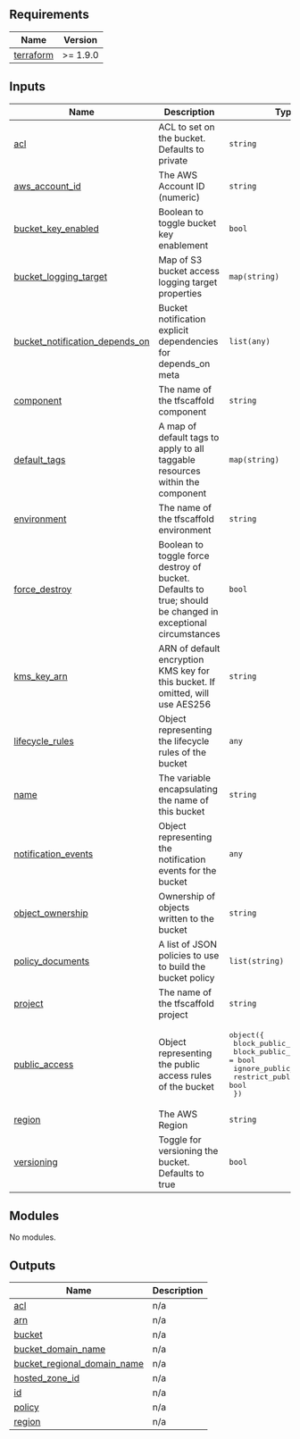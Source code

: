 <!-- BEGIN_TF_DOCS -->
<!-- markdownlint-disable -->
<!-- vale off -->

## Requirements

| Name | Version |
|------|---------|
| <a name="requirement_terraform"></a> [terraform](#requirement\_terraform) | >= 1.9.0 |
## Inputs

| Name | Description | Type | Default | Required |
|------|-------------|------|---------|:--------:|
| <a name="input_acl"></a> [acl](#input\_acl) | ACL to set on the bucket. Defaults to private | `string` | `"private"` | no |
| <a name="input_aws_account_id"></a> [aws\_account\_id](#input\_aws\_account\_id) | The AWS Account ID (numeric) | `string` | n/a | yes |
| <a name="input_bucket_key_enabled"></a> [bucket\_key\_enabled](#input\_bucket\_key\_enabled) | Boolean to toggle bucket key enablement | `bool` | `true` | no |
| <a name="input_bucket_logging_target"></a> [bucket\_logging\_target](#input\_bucket\_logging\_target) | Map of S3 bucket access logging target properties | `map(string)` | `{}` | no |
| <a name="input_bucket_notification_depends_on"></a> [bucket\_notification\_depends\_on](#input\_bucket\_notification\_depends\_on) | Bucket notification explicit dependencies for depends\_on meta | `list(any)` | `[]` | no |
| <a name="input_component"></a> [component](#input\_component) | The name of the tfscaffold component | `string` | n/a | yes |
| <a name="input_default_tags"></a> [default\_tags](#input\_default\_tags) | A map of default tags to apply to all taggable resources within the component | `map(string)` | `{}` | no |
| <a name="input_environment"></a> [environment](#input\_environment) | The name of the tfscaffold environment | `string` | n/a | yes |
| <a name="input_force_destroy"></a> [force\_destroy](#input\_force\_destroy) | Boolean to toggle force destroy of bucket. Defaults to true; should be changed in exceptional circumstances | `bool` | `true` | no |
| <a name="input_kms_key_arn"></a> [kms\_key\_arn](#input\_kms\_key\_arn) | ARN of default encryption KMS key for this bucket. If omitted, will use AES256 | `string` | `null` | no |
| <a name="input_lifecycle_rules"></a> [lifecycle\_rules](#input\_lifecycle\_rules) | Object representing the lifecycle rules of the bucket | `any` | `[]` | no |
| <a name="input_name"></a> [name](#input\_name) | The variable encapsulating the name of this bucket | `string` | n/a | yes |
| <a name="input_notification_events"></a> [notification\_events](#input\_notification\_events) | Object representing the notification events for the bucket | `any` | `{}` | no |
| <a name="input_object_ownership"></a> [object\_ownership](#input\_object\_ownership) | Ownership of objects written to the bucket | `string` | `"BucketOwnerEnforced"` | no |
| <a name="input_policy_documents"></a> [policy\_documents](#input\_policy\_documents) | A list of JSON policies to use to build the bucket policy | `list(string)` | `[]` | no |
| <a name="input_project"></a> [project](#input\_project) | The name of the tfscaffold project | `string` | n/a | yes |
| <a name="input_public_access"></a> [public\_access](#input\_public\_access) | Object representing the public access rules of the bucket | <pre>object({<br/>    block_public_acls       = bool<br/>    block_public_policy     = bool<br/>    ignore_public_acls      = bool<br/>    restrict_public_buckets = bool<br/>  })</pre> | <pre>{<br/>  "block_public_acls": true,<br/>  "block_public_policy": true,<br/>  "ignore_public_acls": true,<br/>  "restrict_public_buckets": true<br/>}</pre> | no |
| <a name="input_region"></a> [region](#input\_region) | The AWS Region | `string` | n/a | yes |
| <a name="input_versioning"></a> [versioning](#input\_versioning) | Toggle for versioning the bucket. Defaults to true | `bool` | `true` | no |
## Modules

No modules.
## Outputs

| Name | Description |
|------|-------------|
| <a name="output_acl"></a> [acl](#output\_acl) | n/a |
| <a name="output_arn"></a> [arn](#output\_arn) | n/a |
| <a name="output_bucket"></a> [bucket](#output\_bucket) | n/a |
| <a name="output_bucket_domain_name"></a> [bucket\_domain\_name](#output\_bucket\_domain\_name) | n/a |
| <a name="output_bucket_regional_domain_name"></a> [bucket\_regional\_domain\_name](#output\_bucket\_regional\_domain\_name) | n/a |
| <a name="output_hosted_zone_id"></a> [hosted\_zone\_id](#output\_hosted\_zone\_id) | n/a |
| <a name="output_id"></a> [id](#output\_id) | n/a |
| <a name="output_policy"></a> [policy](#output\_policy) | n/a |
| <a name="output_region"></a> [region](#output\_region) | n/a |
<!-- vale on -->
<!-- markdownlint-enable -->
<!-- END_TF_DOCS -->
